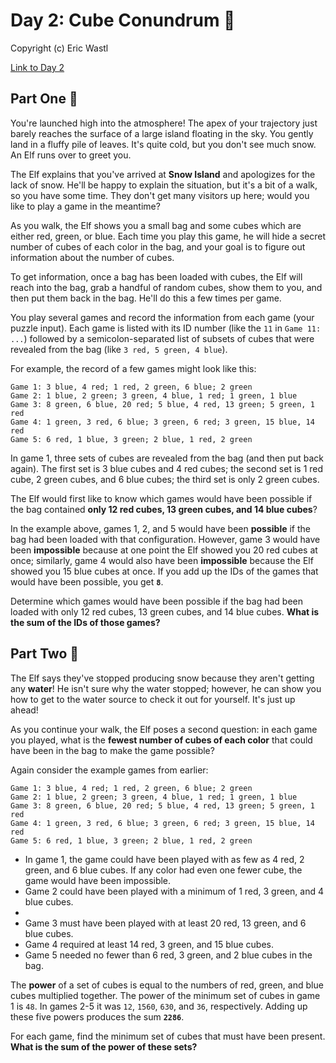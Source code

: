 
<h1>Day 2: Cube Conundrum 🎄</h1><p>Copyright (c) Eric Wastl</p><a href=https://adventofcode.com/2023/day/2>Link to Day 2</a><h2>Part One 🎁</h2><p>You're launched high into the atmosphere! The apex of your trajectory just barely reaches the surface of a large island floating in the sky. You gently land in a fluffy pile of leaves. It's quite cold, but you don't see much snow. An Elf runs over to greet you.</p>
<p>The Elf explains that you've arrived at <b>Snow Island</b> and apologizes for the lack of snow. He'll be happy to explain the situation, but it's a bit of a walk, so you have some time. They don't get many visitors up here; <span title="No, the Elf's name is not 'WOPR'. It's Joshua.">would you like to play a game</span> in the meantime?</p>
<p>As you walk, the Elf shows you a small bag and some cubes which are either red, green, or blue. Each time you play this game, he will hide a secret number of cubes of each color in the bag, and your goal is to figure out information about the number of cubes.</p>
<p>To get information, once a bag has been loaded with cubes, the Elf will reach into the bag, grab a handful of random cubes, show them to you, and then put them back in the bag. He'll do this a few times per game.</p>
<p>You play several games and record the information from each game (your puzzle input). Each game is listed with its ID number (like the <code>11</code> in <code>Game 11: ...</code>) followed by a semicolon-separated list of subsets of cubes that were revealed from the bag (like <code>3 red, 5 green, 4 blue</code>).</p>
<p>For example, the record of a few games might look like this:</p>
<pre><code>Game 1: 3 blue, 4 red; 1 red, 2 green, 6 blue; 2 green
Game 2: 1 blue, 2 green; 3 green, 4 blue, 1 red; 1 green, 1 blue
Game 3: 8 green, 6 blue, 20 red; 5 blue, 4 red, 13 green; 5 green, 1 red
Game 4: 1 green, 3 red, 6 blue; 3 green, 6 red; 3 green, 15 blue, 14 red
Game 5: 6 red, 1 blue, 3 green; 2 blue, 1 red, 2 green
</code></pre>
<p>In game 1, three sets of cubes are revealed from the bag (and then put back again). The first set is 3 blue cubes and 4 red cubes; the second set is 1 red cube, 2 green cubes, and 6 blue cubes; the third set is only 2 green cubes.</p>
<p>The Elf would first like to know which games would have been possible if the bag contained <b>only 12 red cubes, 13 green cubes, and 14 blue cubes</b>?</p>
<p>In the example above, games 1, 2, and 5 would have been <b>possible</b> if the bag had been loaded with that configuration. However, game 3 would have been <b>impossible</b> because at one point the Elf showed you 20 red cubes at once; similarly, game 4 would also have been <b>impossible</b> because the Elf showed you 15 blue cubes at once. If you add up the IDs of the games that would have been possible, you get <code><b>8</b></code>.</p>
<p>Determine which games would have been possible if the bag had been loaded with only 12 red cubes, 13 green cubes, and 14 blue cubes. <b>What is the sum of the IDs of those games?</b></p>

<h2>Part Two 🎁</h2><p>The Elf says they've stopped producing snow because they aren't getting any <b>water</b>! He isn't sure why the water stopped; however, he can show you how to get to the water source to check it out for yourself. It's just up ahead!</p>
<p>As you continue your walk, the Elf poses a second question: in each game you played, what is the <b>fewest number of cubes of each color</b> that could have been in the bag to make the game possible?</p>
<p>Again consider the example games from earlier:</p>
<pre><code>Game 1: 3 blue, 4 red; 1 red, 2 green, 6 blue; 2 green
Game 2: 1 blue, 2 green; 3 green, 4 blue, 1 red; 1 green, 1 blue
Game 3: 8 green, 6 blue, 20 red; 5 blue, 4 red, 13 green; 5 green, 1 red
Game 4: 1 green, 3 red, 6 blue; 3 green, 6 red; 3 green, 15 blue, 14 red
Game 5: 6 red, 1 blue, 3 green; 2 blue, 1 red, 2 green
</code></pre>
<ul>
<li>In game 1, the game could have been played with as few as 4 red, 2 green, and 6 blue cubes. If any color had even one fewer cube, the game would have been impossible.</li>
<li>Game 2 could have been played with a minimum of 1 red, 3 green, and 4 blue cubes.<li>
<li>Game 3 must have been played with at least 20 red, 13 green, and 6 blue cubes.</li>
<li>Game 4 required at least 14 red, 3 green, and 15 blue cubes.</li>
<li>Game 5 needed no fewer than 6 red, 3 green, and 2 blue cubes in the bag.</li>
</ul>
<p>The <b>power</b> of a set of cubes is equal to the numbers of red, green, and blue cubes multiplied together. The power of the minimum set of cubes in game 1 is <code>48</code>. In games 2-5 it was <code>12</code>, <code>1560</code>, <code>630</code>, and <code>36</code>, respectively. Adding up these five powers produces the sum <code><b>2286</b></code>.</p>
<p>For each game, find the minimum set of cubes that must have been present. <b>What is the sum of the power of these sets?</b></p>

